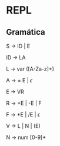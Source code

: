 # REPL

## Gramática

S -> ID | E

ID -> LA

L -> var (\[A-Za-z\]+)

A -> = E | $\epsilon$

E -> VR

R -> +E | -E | F

F -> *E | /E | $\epsilon$

V -> L | N | (E)

N -> num \[0-9\]+
